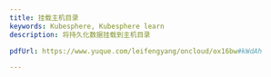 ```yaml
---
title: 挂载主机目录
keywords: Kubesphere, Kubesphere learn
description: 将持久化数据挂载到主机目录

pdfUrl: https://www.yuque.com/leifengyang/oncloud/ox16bw#kWdAh

---
```


